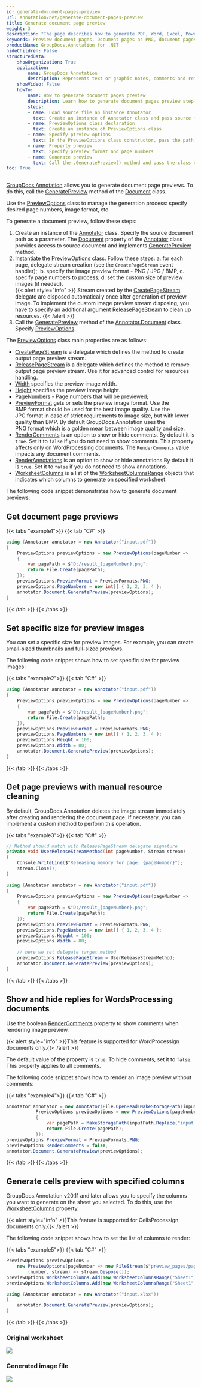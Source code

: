 ```yaml
---
id: generate-document-pages-preview
url: annotation/net/generate-document-pages-preview
title: Generate document page preview
weight: 3
description: "The page describes how to generate PDF, Word, Excel, PowerPoint documents thumbnails and preview document pages using GroupDocs.Annotation for .NET API."
keywords: Preview document pages, Document pages as PNG, document pages as JPG, Document preview
productName: GroupDocs.Annotation for .NET
hideChildren: False
structuredData:
    showOrganization: True
    application:    
        name: GroupDocs Annotation
        description: Represents text or graphic notes, comments and remarks attached to a specific part of the content of the document using C#
    showVideo: False
    howTo:
        name: How to generate document pages preview
        description: Learn how to generate document pages preview step by step
        steps:
        - name: Load source file an instance Annotator
          text: Create an instance of Annotator class and pass source file path as a constructor parameter. You may specify absolute or relative file path as per your requirements.
        - name: PreviewOptions class declaration
          text: Create an instance of PreviewOptions class.
        - name: Specify ptrview options
          text: In the PreviewOptions class constructor, pass the path to the page.
        - name: Property preview
          text: Specify preview format and page numbers
        - name: Generate preview
          text: Call the .GeneratePreview() method and pass the class name PreviewOptions to it
toc: True
---
```


[GroupDocs.Annotation](https://products.groupdocs.com/annotation/net) allows you to generate document page previews. To do this, call the [GeneratePreview](https://reference.groupdocs.com/net/annotation/groupdocs.annotation/document/methods/generatepreview) method of the [Document](https://reference.groupdocs.com/net/annotation/groupdocs.annotation/annotator/properties/document) class. 

Use the [PreviewOptions](https://reference.groupdocs.com/net/annotation/groupdocs.annotation.options/previewoptions) class to manage the generation process: specify desired page numbers, image format, etc.

To generate a document preview, follow these steps:
1.  Create an instance of the [Annotator](https://reference.groupdocs.com/net/annotation/groupdocs.annotation/annotator) class. Specify the source document path as a parameter. The [Document](https://reference.groupdocs.com/net/annotation/groupdocs.annotation/annotator/properties/document) property of the [Annotator](https://reference.groupdocs.com/net/annotation/groupdocs.annotation/annotator) class provides access to source document and implements [GeneratePreview](https://reference.groupdocs.com/net/annotation/groupdocs.annotation/document/methods/generatepreview) method.
3.   Instantiate the [PreviewOptions](https://reference.groupdocs.com/net/annotation/groupdocs.annotation.options/previewoptions) class. Follow these steps:
    a.   for each page, delegate stream creation (see the `CreatePageStream` event handler); 
    b.   specify the image preview format - PNG / JPG / BMP,
    c.   specify page numbers to process;
    d.   set the custom size of preview images (if needed).  
{{< alert style="info" >}} Stream created by the [CreatePageStream](https://reference.groupdocs.com/net/annotation/groupdocs.annotation.options/createpagestream) delegate are disposed automatically once after generation of preview image. To implement the custom image preview stream disposing, you have to specify an additional argument [ReleasePageStream](https://reference.groupdocs.com/net/annotation/groupdocs.annotation.options/releasepagestream) to clean up resources.
{{< /alert >}}       
4.  Call the [GeneratePreview](https://reference.groupdocs.com/net/annotation/groupdocs.annotation/document/methods/generatepreview) method of the [Annotator.Document](https://reference.groupdocs.com/net/annotation/groupdocs.annotation/annotator/properties/document) class. Specify [PreviewOptions](https://reference.groupdocs.com/net/annotation/groupdocs.annotation.options/previewoptions).

    
The [PreviewOptions](https://reference.groupdocs.com/net/annotation/groupdocs.annotation.options/previewoptions) class main properties are as follows:
*   [CreatePageStream](https://reference.groupdocs.com/annotation/net/groupdocs.annotation.options/previewoptions/properties/createpagestream) is a delegate which defines the method to create output page preview stream.
*   [ReleasePageStream](https://reference.groupdocs.com/annotation/net/groupdocs.annotation.options/previewoptions/properties/releasepagestream) is a delegate which defines the method to remove output page preview stream. Use it for advanced control for resources handling.
*   [Width](https://reference.groupdocs.com/annotation/net/groupdocs.annotation.options/previewoptions/properties/width) specifies the preview image width.
*   [Height](https://reference.groupdocs.com/annotation/net/groupdocs.annotation.options/previewoptions/properties/height) specifies the preview image height.
*   [PageNumbers](https://reference.groupdocs.com/annotation/net/groupdocs.annotation.options/previewoptions/properties/pagenumbers) - Page numbers that will be previewed;
*   [PreviewFormat](https://reference.groupdocs.com/annotation/net/groupdocs.annotation.options/previewoptions/properties/previewformat) gets or sets the preview image format. Use the BMP format should be used for the best image quality. Use the JPG format in case of strict requirements to image size, but with lower quality than BMP. By default GroupDocs.Annotation uses the PNG format which is a golden mean between image quality and size.
*   [RenderComments](https://reference.groupdocs.com/annotation/net/groupdocs.annotation.options/previewoptions/properties/rendercomments) is an option to show or hide comments. By default it is `true`. Set it to `false` if you do not need to show comments. This property affects only on WordProcessing documents. The `RenderComments` value impacts any document comments.
*   [RenderAnnotations](https://reference.groupdocs.com/annotation/net/groupdocs.annotation.options/previewoptions/properties/renderannotations) is an option to show or hide annotations.By default it is `true`. Set it to `false` if you do not need to show annotations.
*   [WorksheetColumns](https://reference.groupdocs.com/annotation/net/groupdocs.annotation.options/previewoptions/properties/worksheetcolumns) is a list of the [WorksheetColumnsRange](https://reference.groupdocs.com/annotation/net/groupdocs.annotation.options/worksheetcolumnsrange) objects that indicates which columns to generate on specified worksheet.

The following code snippet demonstrates how to generate document previews:

## Get document page previews 

{{< tabs "example1">}}
{{< tab "C#" >}}
```csharp
using (Annotator annotator = new Annotator("input.pdf"))
{
    PreviewOptions previewOptions = new PreviewOptions(pageNumber =>
    {
        var pagePath = $"D:/result_{pageNumber}.png";
        return File.Create(pagePath);
    });
    previewOptions.PreviewFormat = PreviewFormats.PNG;
    previewOptions.PageNumbers = new int[] { 1, 2, 3, 4 };
    annotator.Document.GeneratePreview(previewOptions);
}
```
{{< /tab >}}
{{< /tabs >}}

## Set specific size for preview images

You can set a specific size for preview images. For example, you can create small-sized thumbnails and full-sized previews.

The following code snippet shows how to set specific size for preview images:

{{< tabs "example2">}}
{{< tab "C#" >}}
```csharp
using (Annotator annotator = new Annotator("input.pdf"))
{
    PreviewOptions previewOptions = new PreviewOptions(pageNumber =>
    {
        var pagePath = $"D:/result_{pageNumber}.png";
        return File.Create(pagePath);
    });
    previewOptions.PreviewFormat = PreviewFormats.PNG;
    previewOptions.PageNumbers = new int[] { 1, 2, 3, 4 };
	previewOptions.Height = 100;
    previewOptions.Width = 80;
    annotator.Document.GeneratePreview(previewOptions);   
}

```
{{< /tab >}}
{{< /tabs >}}

## Get page previews with manual resource cleaning

By default, GroupDocs.Annotation deletes the image stream immediately after creating and rendering the document page. If necessary, you can implement a custom method to perform this operation.

{{< tabs "example3">}}
{{< tab "C#" >}}
```csharp
// Method should match with ReleasePageStream delegate signature
private void UserReleaseStreamMethod(int pageNumber, Stream stream)
{
	Console.WriteLine($"Releasing memory for page: {pageNumber}");
    stream.Close();
}
 
using (Annotator annotator = new Annotator("input.pdf"))
{
    PreviewOptions previewOptions = new PreviewOptions(pageNumber =>
    {
        var pagePath = $"D:/result_{pageNumber}.png";
        return File.Create(pagePath);
    });
    previewOptions.PreviewFormat = PreviewFormats.PNG;
    previewOptions.PageNumbers = new int[] { 1, 2, 3, 4 };
	previewOptions.Height = 100;
    previewOptions.Width = 80;
 
    // here we set delegate target method
    previewOptions.ReleasePageStream = UserReleaseStreamMethod;
    annotator.Document.GeneratePreview(previewOptions);   
}
```
{{< /tab >}}
{{< /tabs >}}

## Show and hide replies for WordsProcessing documents

Use the boolean [RenderComments](https://reference.groupdocs.com/annotation/net/groupdocs.annotation.options/previewoptions/rendercomments/) property to show comments when rendering image preview.

{{< alert style="info" >}}This feature is supported for WordProcessign documents only.{{< /alert >}}

The default value of the property is `true`. To hide comments, set it to `false`. This property applies to all comments.

The following code snippet shows how to render an image preview without comments:

{{< tabs "example4">}}
{{< tab "C#" >}}
```csharp
Annotator annotator = new Annotator(File.OpenRead(MakeStoragePath(inputPath)));
           PreviewOptions previewOptions = new PreviewOptions(pageNumber =>
           {
               var pagePath = MakeStoragePath(inputPath.Replace("input.doc", $"result{pageNumber}.png"));
               return File.Create(pagePath);
           });
previewOptions.PreviewFormat = PreviewFormats.PNG;
previewOptions.RenderComments = false;
annotator.Document.GeneratePreview(previewOptions);
```
{{< /tab >}}
{{< /tabs >}}

## Generate cells preview with specified columns

GroupDocs.Annotation v20.11 and later allows you to specify the columns you want to generate on the sheet you selected. To do this, use the [WorksheetColumns](https://reference.groupdocs.com/annotation/net/groupdocs.annotation.options/previewoptions/properties/worksheetcolumns) property.

{{< alert style="info" >}}This feature is supported for CellsProcessign documents only.{{< /alert >}}

The following code snippet shows how to set the list of columns to render:

{{< tabs "example5">}}
{{< tab "C#" >}}
```csharp
PreviewOptions previewOptions =
    new PreviewOptions(pageNumber => new FileStream($"preview_pages/page{pageNumber}.png", FileMode.Create),
        (number, stream) => stream.Dispose());
previewOptions.WorksheetColumns.Add(new WorksheetColumnsRange("Sheet1", 2, 3));
previewOptions.WorksheetColumns.Add(new WorksheetColumnsRange("Sheet1", 1, 1));

using (Annotator annotator = new Annotator("input.xlsx"))
{
    annotator.Document.GeneratePreview(previewOptions);
}
```
{{< /tab >}}
{{< /tabs >}}

### Original worksheet
![](/annotation/net/images/original_page.png)
### Generated image file
![](/annotation/net/images/generated_page.png)